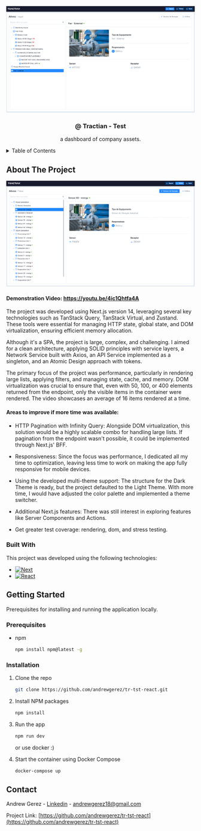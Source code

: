 <div align="center">
  <a href="">
    <img src="app/assets/readme/example.png" alt="Example">
  </a>

  <h3 align="center">@ Tractian - Test</h3>

  <p align="center">
    a dashboard of company assets.
  </p>
</div>

<details>
  <summary>Table of Contents</summary>
  <ol>
    <li>
      <a href="#about-the-project">About The Project</a>
      <ul>
        <li><a href="#built-with">Built With</a></li>
      </ul>
    </li>
    <li>
      <a href="#getting-started">Getting Started</a>
      <ul>
        <li><a href="#prerequisites">Prerequisites</a></li>
        <li><a href="#installation">Installation</a></li>
      </ul>
    </li>
  </ol>
</details>


## About The Project

[![TS-TST-REACT - Environment][product-screenshot]]()

#### Demonstration Video: https://youtu.be/4ic1Qhtfa4A

The project was developed using Next.js version 14, leveraging several key technologies such as TanStack Query, TanStack Virtual, and Zustand. These tools were essential for managing HTTP state, global state, and DOM virtualization, ensuring efficient memory allocation.

Although it's a SPA, the project is large, complex, and challenging. I aimed for a clean architecture, applying SOLID principles with service layers, a Network Service built with Axios, an API Service implemented as a singleton, and an Atomic Design approach with tokens.

The primary focus of the project was performance, particularly in rendering large lists, applying filters, and managing state, cache, and memory. DOM virtualization was crucial to ensure that, even with 50, 100, or 400 elements returned from the endpoint, only the visible items in the container were rendered. The video showcases an average of 16 items rendered at a time.

#### Areas to improve if more time was available:

* HTTP Pagination with Infinity Query: Alongside DOM virtualization, this solution would be a highly scalable combo for handling large lists. If pagination from the endpoint wasn't possible, it could be implemented through Next.js' BFF.

* Responsiveness: Since the focus was performance, I dedicated all my time to optimization, leaving less time to work on making the app fully responsive for mobile devices.

* Using the developed multi-theme support: The structure for the Dark Theme is ready, but the project defaulted to the Light Theme. With more time, I would have adjusted the color palette and implemented a theme switcher.

* Additional Next.js features: There was still interest in exploring features like Server Components and Actions.

* Get greater test coverage: rendering, dom, and stress testing.

### Built With

This project was developed using the following technologies:

* [![Next][Next.js]][Next-url]
* [![React][React.js]][React-url]



## Getting Started

Prerequisites for installing and running the application locally.

### Prerequisites

* npm
  ```sh
  npm install npm@latest -g
  ```

### Installation

1. Clone the repo
   ```sh
   git clone https://github.com/andrewgerez/tr-tst-react.git
   ```
2. Install NPM packages
   ```sh
   npm install
   ```
3. Run the app
   ```sh
   npm run dev
   ```


   or use docker :)
   

4. Start the container using Docker Compose
   ```sh
   docker-compose up
   ```

## Contact

Andrew Gerez - [Linkedin](https://www.linkedin.com/in/andrewgerez/) - andrewgerez18@gmail.com

Project Link: [https://github.com/andrewgerez/tr-tst-react](https://github.com/andrewgerez/tr-tst-react)


[product-screenshot]: app/assets/readme/example2.png
[Next.js]: https://img.shields.io/badge/next.js-000000?style=for-the-badge&logo=nextdotjs&logoColor=white
[Next-url]: https://nextjs.org/
[React.js]: https://img.shields.io/badge/React-20232A?style=for-the-badge&logo=react&logoColor=61DAFB
[React-url]: https://reactjs.org/
[Vue.js]: https://img.shields.io/badge/Vue.js-35495E?style=for-the-badge&logo=vuedotjs&logoColor=4FC08D
[Vue-url]: https://vuejs.org/
[Angular.io]: https://img.shields.io/badge/Angular-DD0031?style=for-the-badge&logo=angular&logoColor=white
[Angular-url]: https://angular.io/
[Svelte.dev]: https://img.shields.io/badge/Svelte-4A4A55?style=for-the-badge&logo=svelte&logoColor=FF3E00
[Svelte-url]: https://svelte.dev/
[Laravel.com]: https://img.shields.io/badge/Laravel-FF2D20?style=for-the-badge&logo=laravel&logoColor=white
[Laravel-url]: https://laravel.com
[Bootstrap.com]: https://img.shields.io/badge/Bootstrap-563D7C?style=for-the-badge&logo=bootstrap&logoColor=white
[Bootstrap-url]: https://getbootstrap.com
[JQuery.com]: https://img.shields.io/badge/jQuery-0769AD?style=for-the-badge&logo=jquery&logoColor=white
[JQuery-url]: https://jquery.com 
